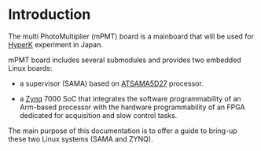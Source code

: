 # Introduction

The multi PhotoMultiplier (mPMT) board is a mainboard that will be used for [HyperK](https://www-sk.icrr.u-tokyo.ac.jp/en/h) experiment in Japan.

mPMT board includes several submodules and provides two embedded Linux boards:

- a supervisor (SAMA) based on [ATSAMA5D27](https://www.microchip.com/wwwproducts/en/ATSAMA5D27) processor.

- a [Zynq](https://www.amd.com/en/products/adaptive-socs-and-fpgas/soc/zynq-7000.html) 7000 SoC that integrates the software programmability of an Arm-based processor with the hardware programmability of an FPGA dedicated for acquisition and slow control tasks.

The main purpose of this documentation is to offer a guide to bring-up these two Linux systems (SAMA and ZYNQ).
